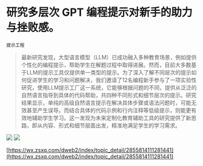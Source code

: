 # 研究多层次 GPT 编程提示对新手的助力与挫败感。
`提示工程`
> 最新研究发现，大型语言模型（LLM）已成功融入多种教育场景，例如提供个性化的编程提示，帮助学生在解题过程中取得进展。然而，目前大多数基于LLM的提示工具仅提供单一类型的提示。为了深入了解不同层次的提示如何促进学生的学习和问题解决，我们邀请了12名编程新手参与了一项实验性研究，使用LLM提示工厂这一系统，它能够根据问题的不同，提供从泛泛的自然语言指导到具体的代码帮助，共四种不同形式和细节层次的提示。研究结果显示，单纯的高级自然语言提示在解决具体步骤或语法问题时，可能无效甚至产生误导。而结合具体的代码示例和行内注释等低级提示，则能更有效地辅助学生学习。这一发现为未来定制化教育辅助工具的研究提供了新思路，即从内容、形式和细节层面出发，精准地满足学生的学习需求。

![](https://raw.githubusercontent.com/HuggingAGI/HuggingArxiv/main/paper_images/2404.02213/interface.png)
![](https://raw.githubusercontent.com/HuggingAGI/HuggingArxiv/main/paper_images/2404.02213/heatmap.png)

[https://wx.zsxq.com/dweb2/index/topic_detail/2855814111281441](https://wx.zsxq.com/dweb2/index/topic_detail/2855814111281441)
